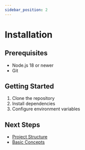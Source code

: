 ```yaml
---
sidebar_position: 2
---
```


# Installation

## Prerequisites

- Node.js 18 or newer
- Git

## Getting Started

1. Clone the repository
2. Install dependencies
3. Configure environment variables

## Next Steps

- [Project Structure](project-structure)
- [Basic Concepts](basic-concepts)
